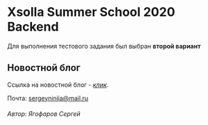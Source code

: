 # Xsolla Summer School 2020 Backend
Для выполнения тестового задания был выбран **второй вариант**
## Новостной блог
Ссылка на новостной блог - [*клик*](https://saviorcheg.000webhostapp.com/).
  
Почта: sergeyninjia@mail.ru
###### Автор: Ягофаров Сергей
